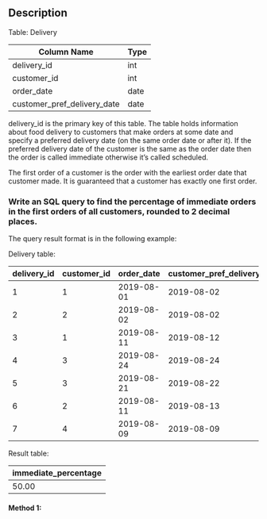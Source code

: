 ## Description

Table: Delivery

| Column Name                 | Type |
| --------------------------- | ---- |
| delivery_id                 | int  |
| customer_id                 | int  |
| order_date                  | date |
| customer_pref_delivery_date | date |

delivery_id is the primary key of this table.
The table holds information about food delivery to customers that make orders at some date and specify a preferred delivery date (on the same order date or after it).
If the preferred delivery date of the customer is the same as the order date then the order is called immediate otherwise it’s called scheduled.

The first order of a customer is the order with the earliest order date that customer made. It is guaranteed that a customer has exactly one first order.

### Write an SQL query to find the percentage of immediate orders in the first orders of all customers, rounded to 2 decimal places.

The query result format is in the following example:

Delivery table:

| delivery_id | customer_id | order_date | customer_pref_delivery_date |
| ----------- | ----------- | ---------- | --------------------------- |
| 1           | 1           | 2019-08-01 | 2019-08-02                  |
| 2           | 2           | 2019-08-02 | 2019-08-02                  |
| 3           | 1           | 2019-08-11 | 2019-08-12                  |
| 4           | 3           | 2019-08-24 | 2019-08-24                  |
| 5           | 3           | 2019-08-21 | 2019-08-22                  |
| 6           | 2           | 2019-08-11 | 2019-08-13                  |
| 7           | 4           | 2019-08-09 | 2019-08-09                  |

Result table:

| immediate_percentage |
| -------------------- |
| 50.00                |

#### Method 1:

```sql

```
